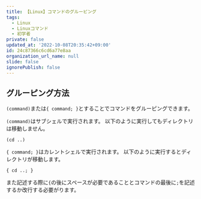 ```yaml
---
title: 【Linux】コマンドのグルーピング
tags:
  - Linux
  - Linuxコマンド
  - 初学者
private: false
updated_at: '2022-10-08T20:35:42+09:00'
id: 24c87366c6cd6a77e8aa
organization_url_name: null
slide: false
ignorePublish: false
---
```

## グルーピング方法
`(command)`または`{ command; }`とすることでコマンドをグルーピングできます。

`(command)`はサブシェルで実行されます。
以下のように実行してもディレクトリは移動しません。
```
(cd ..) 
```

`{ command; }`はカレントシェルで実行されます。
以下のように実行するとディレクトリが移動します。

```
{ cd ..; }
```
また記述する際に`{`の後にスペースが必要であることとコマンドの最後に`;`を記述するか改行する必要がります。
